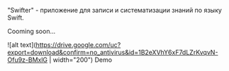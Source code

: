 "Swifter" - приложение для записи и систематизации знаний по языку Swift.

Cooming soon...

![alt text](https://drive.google.com/uc?export=download&confirm=no_antivirus&id=1B2eXVhY6xF7dLZrKvqvN-Ofu9z-BMxlG | width="200")
Demo
